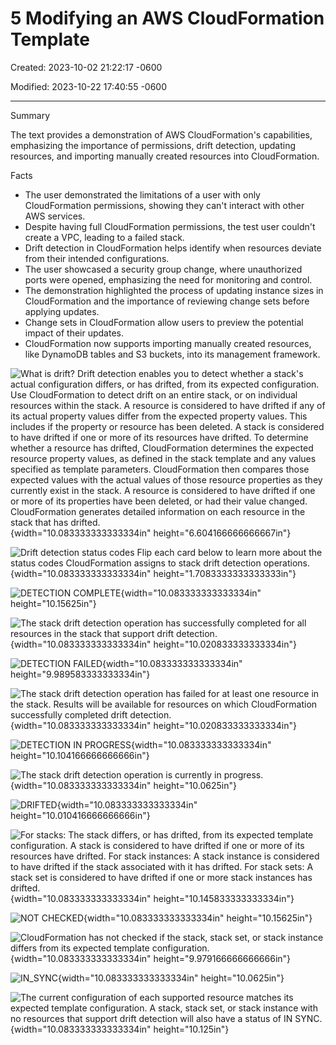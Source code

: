 # 5 Modifying an AWS CloudFormation Template

Created: 2023-10-02 21:22:17 -0600

Modified: 2023-10-22 17:40:55 -0600

---

Summary

The text provides a demonstration of AWS CloudFormation's capabilities, emphasizing the importance of permissions, drift detection, updating resources, and importing manually created resources into CloudFormation.

Facts

- The user demonstrated the limitations of a user with only CloudFormation permissions, showing they can't interact with other AWS services.
- Despite having full CloudFormation permissions, the test user couldn't create a VPC, leading to a failed stack.
- Drift detection in CloudFormation helps identify when resources deviate from their intended configurations.
- The user showcased a security group change, where unauthorized ports were opened, emphasizing the need for monitoring and control.
- The demonstration highlighted the process of updating instance sizes in CloudFormation and the importance of reviewing change sets before applying updates.
- Change sets in CloudFormation allow users to preview the potential impact of their updates.
- CloudFormation now supports importing manually created resources, like DynamoDB tables and S3 buckets, into its management framework.





![What is drift? Drift detection enables you to detect whether a stack's actual configuration differs, or has drifted, from its expected configuration. Use CloudFormation to detect drift on an entire stack, or on individual resources within the stack. A resource is considered to have drifted if any of its actual property values differ from the expected property values. This includes if the property or resource has been deleted. A stack is considered to have drifted if one or more of its resources have drifted. To determine whether a resource has drifted, CloudFormation determines the expected resource property values, as defined in the stack template and any values specified as template parameters. CloudFormation then compares those expected values with the actual values of those resource properties as they currently exist in the stack. A resource is considered to have drifted if one or more of its properties have been deleted, or had their value changed. CloudFormation generates detailed information on each resource in the stack that has drifted. ](../../../media/AWS-DevOps-Module-2-5-Modifying-an-AWS-CloudFormation-Template-image1.png){width="10.083333333333334in" height="6.604166666666667in"}



![Drift detection status codes Flip each card below to learn more about the status codes CloudFormation assigns to stack drift detection operations. ](../../../media/AWS-DevOps-Module-2-5-Modifying-an-AWS-CloudFormation-Template-image2.png){width="10.083333333333334in" height="1.7083333333333333in"}



![DETECTION COMPLETE ](../../../media/AWS-DevOps-Module-2-5-Modifying-an-AWS-CloudFormation-Template-image3.png){width="10.083333333333334in" height="10.15625in"}



![The stack drift detection operation has successfully completed for all resources in the stack that support drift detection. ](../../../media/AWS-DevOps-Module-2-5-Modifying-an-AWS-CloudFormation-Template-image4.png){width="10.083333333333334in" height="10.020833333333334in"}



![DETECTION FAILED ](../../../media/AWS-DevOps-Module-2-5-Modifying-an-AWS-CloudFormation-Template-image5.png){width="10.083333333333334in" height="9.989583333333334in"}



![The stack drift detection operation has failed for at least one resource in the stack. Results will be available for resources on which CloudFormation successfully completed drift detection. ](../../../media/AWS-DevOps-Module-2-5-Modifying-an-AWS-CloudFormation-Template-image6.png){width="10.083333333333334in" height="10.020833333333334in"}



![DETECTION IN PROGRESS ](../../../media/AWS-DevOps-Module-2-5-Modifying-an-AWS-CloudFormation-Template-image7.png){width="10.083333333333334in" height="10.104166666666666in"}



![The stack drift detection operation is currently in progress. ](../../../media/AWS-DevOps-Module-2-5-Modifying-an-AWS-CloudFormation-Template-image8.png){width="10.083333333333334in" height="10.0625in"}



![DRIFTED ](../../../media/AWS-DevOps-Module-2-5-Modifying-an-AWS-CloudFormation-Template-image9.png){width="10.083333333333334in" height="10.010416666666666in"}



![For stacks: The stack differs, or has drifted, from its expected template configuration. A stack is considered to have drifted if one or more of its resources have drifted. For stack instances: A stack instance is considered to have drifted if the stack associated with it has drifted. For stack sets: A stack set is considered to have drifted if one or more stack instances has drifted. ](../../../media/AWS-DevOps-Module-2-5-Modifying-an-AWS-CloudFormation-Template-image10.png){width="10.083333333333334in" height="10.145833333333334in"}



![NOT CHECKED ](../../../media/AWS-DevOps-Module-2-5-Modifying-an-AWS-CloudFormation-Template-image11.png){width="10.083333333333334in" height="10.15625in"}



![CloudFormation has not checked if the stack, stack set, or stack instance differs from its expected template configuration. ](../../../media/AWS-DevOps-Module-2-5-Modifying-an-AWS-CloudFormation-Template-image12.png){width="10.083333333333334in" height="9.979166666666666in"}



![IN_SYNC ](../../../media/AWS-DevOps-Module-2-5-Modifying-an-AWS-CloudFormation-Template-image13.png){width="10.083333333333334in" height="10.0625in"}



![The current configuration of each supported resource matches its expected template configuration. A stack, stack set, or stack instance with no resources that support drift detection will also have a status of IN SYNC. ](../../../media/AWS-DevOps-Module-2-5-Modifying-an-AWS-CloudFormation-Template-image14.png){width="10.083333333333334in" height="10.125in"}
















